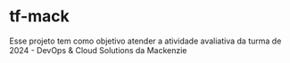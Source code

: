 # tf-mack
Esse projeto tem como objetivo atender a atividade avaliativa da turma de 2024 - DevOps &amp; Cloud Solutions da Mackenzie 
